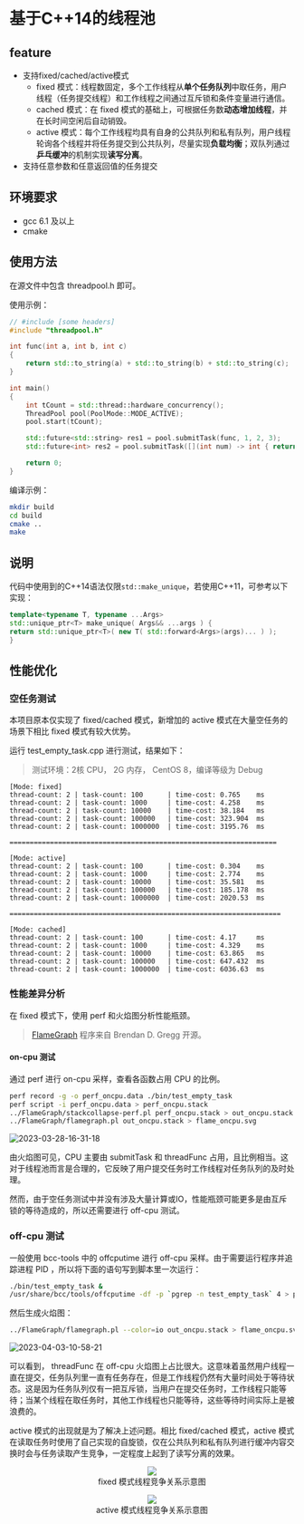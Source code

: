 # 基于C++14的线程池

## feature

+ 支持fixed/cached/active模式
  + fixed 模式：线程数固定，多个工作线程从**单个任务队列**中取任务，用户线程（任务提交线程）和工作线程之间通过互斥锁和条件变量进行通信。
  + cached 模式：在 fixed 模式的基础上，可根据任务数**动态增加线程**，并在长时间空闲后自动销毁。
  + active 模式：每个工作线程均具有自身的公共队列和私有队列，用户线程轮询各个线程并将任务提交到公共队列，尽量实现**负载均衡**；双队列通过**乒乓缓冲**的机制实现**读写分离**。
+ 支持任意参数和任意返回值的任务提交

## 环境要求

+ gcc 6.1 及以上
+ cmake

## 使用方法

在源文件中包含 threadpool.h 即可。

使用示例：

```cpp
// #include [some headers]
#include "threadpool.h"

int func(int a, int b, int c)
{
    return std::to_string(a) + std::to_string(b) + std::to_string(c);
}

int main()
{
    int tCount = std::thread::hardware_concurrency();
    ThreadPool pool(PoolMode::MODE_ACTIVE);
    pool.start(tCount);

    std::future<std::string> res1 = pool.submitTask(func, 1, 2, 3);
    std::future<int> res2 = pool.submitTask([](int num) -> int { return 123 + num; }, 666);

    return 0;
}

```

编译示例：

```sh
mkdir build
cd build
cmake ..
make
```

## 说明

代码中使用到的C++14语法仅限`std::make_unique`，若使用C++11，可参考以下实现：

```cpp
template<typename T, typename ...Args>
std::unique_ptr<T> make_unique( Args&& ...args ) {
return std::unique_ptr<T>( new T( std::forward<Args>(args)... ) );
}
```

## 性能优化

### 空任务测试

本项目原本仅实现了 fixed/cached 模式，新增加的 active 模式在大量空任务的场景下相比 fixed 模式有较大优势。

运行 test_empty_task.cpp 进行测试，结果如下：

> 测试环境：2核 CPU， 2G 内存， CentOS 8，编译等级为 Debug

```text
[Mode: fixed]
thread-count: 2 | task-count: 100      | time-cost: 0.765    ms
thread-count: 2 | task-count: 1000     | time-cost: 4.258    ms
thread-count: 2 | task-count: 10000    | time-cost: 38.184   ms
thread-count: 2 | task-count: 100000   | time-cost: 323.904  ms
thread-count: 2 | task-count: 1000000  | time-cost: 3195.76  ms

==================================================================

[Mode: active]
thread-count: 2 | task-count: 100      | time-cost: 0.304    ms
thread-count: 2 | task-count: 1000     | time-cost: 2.774    ms
thread-count: 2 | task-count: 10000    | time-cost: 35.581   ms
thread-count: 2 | task-count: 100000   | time-cost: 185.178  ms
thread-count: 2 | task-count: 1000000  | time-cost: 2020.53  ms

===================================================================

[Mode: cached]
thread-count: 2 | task-count: 100      | time-cost: 4.17     ms
thread-count: 2 | task-count: 1000     | time-cost: 4.329    ms
thread-count: 2 | task-count: 10000    | time-cost: 63.865   ms
thread-count: 2 | task-count: 100000   | time-cost: 647.432  ms
thread-count: 2 | task-count: 1000000  | time-cost: 6036.63  ms
```

### 性能差异分析

在 fixed 模式下，使用 perf 和火焰图分析性能瓶颈。

> [FlameGraph](https://github.com/brendangregg/FlameGraph) 程序来自 Brendan D. Gregg 开源。

#### on-cpu 测试

通过 perf 进行 on-cpu 采样，查看各函数占用 CPU 的比例。

```sh
perf record -g -o perf_oncpu.data ./bin/test_empty_task
perf script -i perf_oncpu.data > perf_oncpu.stack
../FlameGraph/stackcollapse-perf.pl perf_oncpu.stack > out_oncpu.stack
../FlameGraph/flamegraph.pl out_oncpu.stack > flame_oncpu.svg
```

![2023-03-28-16-31-18](https://midoq-image-host.oss-cn-hangzhou.aliyuncs.com/images/2023-03-28-16-31-18.png)

由火焰图可见，CPU 主要由 submitTask 和 threadFunc 占用，且比例相当。这对于线程池而言是合理的，它反映了用户提交任务时工作线程对任务队列的及时处理。

然而，由于空任务测试中并没有涉及大量计算或IO，性能瓶颈可能更多是由互斥锁的等待造成的，所以还需要进行 off-cpu 测试。

### off-cpu 测试

一般使用 bcc-tools 中的 offcputime 进行 off-cpu 采样。由于需要运行程序并追踪进程 PID ，所以将下面的语句写到脚本里一次运行：

```sh
./bin/test_empty_task &
/usr/share/bcc/tools/offcputime -df -p `pgrep -n test_empty_task` 4 > perf_test/out_offcpu.stack
```

然后生成火焰图：

```sh
../FlameGraph/flamegraph.pl --color=io out_oncpu.stack > flame_oncpu.svg
```

![2023-04-03-10-58-21](https://midoq-image-host.oss-cn-hangzhou.aliyuncs.com/images/2023-04-03-10-58-21.png)

可以看到， threadFunc 在 off-cpu 火焰图上占比很大。这意味着虽然用户线程一直在提交，任务队列里一直有任务存在，但是工作线程仍然有大量时间处于等待状态。这是因为任务队列仅有一把互斥锁，当用户在提交任务时，工作线程只能等待；当某个线程在取任务时，其他工作线程也只能等待，这些等待时间实际上是被浪费的。

active 模式的出现就是为了解决上述问题。相比 fixed/cached 模式，active 模式在读取任务时使用了自己实现的自旋锁，仅在公共队列和私有队列进行缓冲内容交换时会与任务读取产生竞争，一定程度上起到了读写分离的效果。

<div align='center'>
<figure>
    <img src="https://midoq-image-host.oss-cn-hangzhou.aliyuncs.com/images/2023-04-03-13-05-37.png" width=%>
    <figcaption>fixed 模式线程竞争关系示意图</figcaption>
</figure>
</div>

<div align='center'>
<figure>
    <img src="https://midoq-image-host.oss-cn-hangzhou.aliyuncs.com/images/2023-04-03-13-05-50.png" width=%>
    <figcaption>active 模式线程竞争关系示意图</figcaption>
</figure>
</div>
